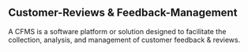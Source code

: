## Customer-Reviews & Feedback-Management
A CFMS is a software platform or solution designed to facilitate the collection, analysis, and management of customer feedback &amp; reviews. 
